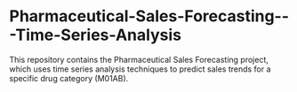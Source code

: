 # Pharmaceutical-Sales-Forecasting---Time-Series-Analysis
This repository contains the Pharmaceutical Sales Forecasting project, which uses time series analysis techniques to predict sales trends for a specific drug category (M01AB).
